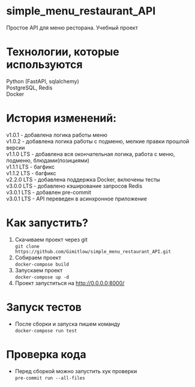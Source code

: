 # simple_menu_restaurant_API
Простое API для меню ресторана. Учебный проект

# Технологии, которые используются
Python (FastAPI, sqlalchemy)<br/>
PostgreSQL, Redis<br/>
Docker

# История изменений:
v1.0.1 - добавлена логика работы меню<br/>
v1.0.2 - добавлена логика работы с подменю, мелкие правки прошлой версии<br/>
v1.1.0 LTS - добавлена вся окончательная логика, работа с меню, подменю, блюдами(позициями)<br/>
v1.1.1 LTS - багфикс<br/>
v1.1.2 LTS - багфикс<br/>
v2.2.0 LTS - добавлена поддержка Docker, включены тесты<br/>
v3.0.0 LTS - добавлено кэширование запросов Redis<br/>
v3.0.1 LTS - добавлен pre-commit<br/>
v3.0.1 LTS - API переведен в асинхронное приложение<br/>


# Как запустить?
1) Скачиваем проект через git<br/>
`git clone https://github.com/Gimitlow/simple_menu_restaurant_API.git`<br/>
2) Собираем проект<br/>
`docker-compose build`<br/>
3) Запускаем проект<br/>
`docker-compose up -d`<br/>
4) Проект запуститься на http://0.0.0.0:8000/

# Запуск тестов
- После сборки и запуска пишем команду<br/>
`docker-compose run test`<br/>

# Проверка кода <br/>
- Перед сборкой можно запустить хук проверки<br/>
`pre-commit run --all-files`<br/>

